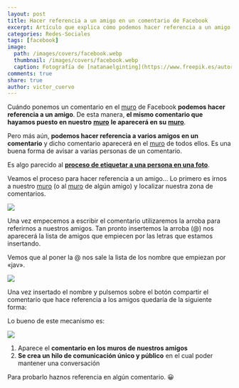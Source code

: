 ```yaml
---
layout: post
title: Hacer referencia a un amigo en un comentario de Facebook
excerpt: Artículo que explica cómo podemos hacer referencia a un amigo en un comentario de Facebook.
categories: Redes-Sociales
tags: [facebook]
image:
  path: /images/covers/facebook.webp
  thumbnail: /images/covers/facebook.webp
  caption: Fotografía de [natanaelginting](https://www.freepik.es/autor/natanaelginting)
comments: true
share: true
author: victor_cuervo
---
```


Cuándo ponemos un comentario en el [muro](https://www.ayudaenlaweb.com/redes-sociales/que-es-el-muro-de-facebook/) de Facebook **podemos hacer referencia a un amigo**. De esta manera, **el mismo comentario que hayamos puesto en nuestro** [**muro**](https://www.ayudaenlaweb.com/redes-sociales/que-es-el-muro-de-facebook/) **le aparecerá en su** [**muro**](https://www.ayudaenlaweb.com/redes-sociales/que-es-el-muro-de-facebook/).


Pero más aún, **podemos hacer referencia a varios amigos en un comentario** y dicho comentario aparecerá en el [muro](https://www.ayudaenlaweb.com/redes-sociales/que-es-el-muro-de-facebook/) de todos ellos. Es una buena forma de avisar a varias personas de un comentario.


Es algo parecido al [**proceso de etiquetar a una persona en una foto**](https://www.ayudaenlaweb.com/redes-sociales/etiquetar-a-una-persona-en-facebook/).


Veamos el proceso para hacer referencia a un amigo… Lo primero es irnos a nuestro [muro](https://www.ayudaenlaweb.com/redes-sociales/que-es-el-muro-de-facebook/) (o al [muro](https://www.ayudaenlaweb.com/redes-sociales/que-es-el-muro-de-facebook/) de algún amigo) y localizar nuestra zona de comentarios.


![](https://www.ayudaenlaweb.com/wp-content/uploads/2010/09/facebook_muro_comentario.png)


Una vez empecemos a escribir el comentario utilizaremos la arroba para referirnos a nuestros amigos. Tan pronto insertemos la arroba (@) nos aparecerá la lista de amigos que empiecen por las letras que estamos insertando.


Vemos que al poner la @ nos sale la lista de los nombre que empiezan por «jav».


![](https://www.ayudaenlaweb.com/wp-content/uploads/2010/09/facebook_hacer_referencia.png)


Una vez insertado el nombre y pulsemos sobre el botón compartir el comentario que hace referencia a los amigos quedaría de la siguiente forma:


Lo bueno de este mecanismo es:


![](https://www.ayudaenlaweb.com/wp-content/uploads/2010/09/facebook_hacer_referencia2.png)

1. Aparece el **comentario en los muros de nuestros amigos**
2. **Se crea un hilo de comunicación único y público** en el cual poder mantener una conversación

Para probarlo haznos referencia en algún comentario. 😀

